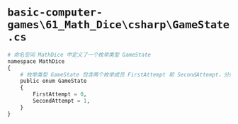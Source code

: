 # `basic-computer-games\61_Math_Dice\csharp\GameState.cs`

```py
# 命名空间 MathDice 中定义了一个枚举类型 GameState
namespace MathDice
{
    # 枚举类型 GameState 包含两个枚举成员 FirstAttempt 和 SecondAttempt，分别对应数值 0 和 1
    public enum GameState
    {
        FirstAttempt = 0,
        SecondAttempt = 1,
    }
}
```